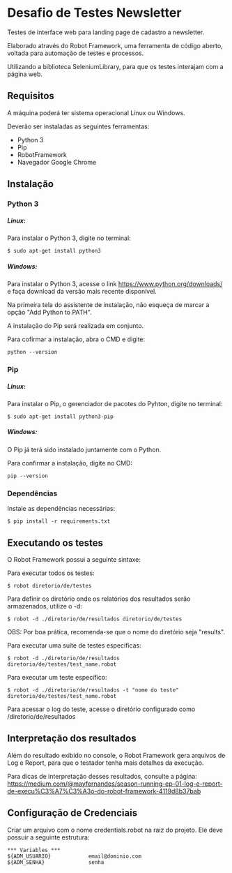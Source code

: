 # Desafio de Testes Newsletter
Testes de interface web para landing page de cadastro a newsletter.

Elaborado através do Robot Framework, uma ferramenta de código aberto, voltada para automação de testes e processos.

Utilizando a biblioteca SeleniumLibrary, para que os testes interajam com a página web.

## Requisitos

A máquina poderá ter sistema operacional Linux ou Windows.

Deverão ser instaladas as seguintes ferramentas:

- Python 3
- Pip
- RobotFramework
- Navegador Google Chrome

## Instalação

### Python 3

##### Linux:
Para instalar o Python 3, digite no terminal:

    $ sudo apt-get install python3

##### Windows:
Para instalar o Python 3, acesse o link https://www.python.org/downloads/ e faça download da versão mais recente disponível.

Na primeira tela do assistente de instalação, não esqueça de marcar a opção "Add Python to PATH".

A instalação do Pip será realizada em conjunto.

Para cofirmar a instalação, abra o CMD e digite:

    python --version

### Pip

##### Linux:
Para instalar o Pip, o gerenciador de pacotes do Pyhton, digite no terminal:
	
	$ sudo apt-get install python3-pip

##### Windows:
O Pip já terá sido instalado juntamente com o Python.

Para confirmar a instalação, digite no CMD:
    
    pip --version

### Dependências
Instale as dependências necessárias:
    
    $ pip install -r requirements.txt

## Executando os testes

O Robot Framework possui a seguinte sintaxe:

Para executar todos os testes:
    
    $ robot diretorio/de/testes

Para definir os diretório onde os relatórios dos resultados serão armazenados, utilize o -d:

    $ robot -d ./diretorio/de/resultados diretorio/de/testes

OBS: Por boa prática, recomenda-se que o nome do diretório seja "results".

Para executar uma suíte de testes específicas:

    $ robot -d ./diretorio/de/resultados diretorio/de/testes/test_name.robot

Para executar um teste específico:

    $ robot -d ./diretorio/de/resultados -t "nome do teste" diretorio/de/testes/test_name.robot
    
Para acessar o log do teste, acesse o diretório configurado como /diretorio/de/resultados
    
## Interpretação dos resultados

Além do resultado exibido no console, o Robot Framework gera arquivos de Log e Report, para que o testador tenha mais detalhes da execução.

Para dicas de interpretação desses resultados, consulte a página: https://medium.com/@mayfernandes/season-running-ep-01-log-e-report-de-execu%C3%A7%C3%A3o-do-robot-framework-4119d8b37bab

## Configuração de Credenciais

Criar um arquivo com o nome credentials.robot na raiz do projeto. Ele deve possuir a seguinte estrutura:

    *** Variables ***
    ${ADM_USUARIO}            email@dominio.com
    ${ADM_SENHA}              senha

